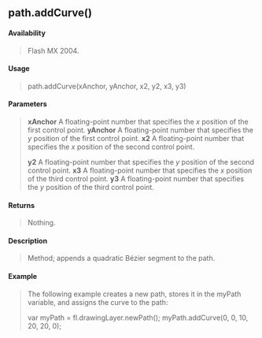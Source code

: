 ## path.addCurve()

#### Availability

> Flash MX 2004.

#### Usage

> path.addCurve(xAnchor, yAnchor, x2, y2, x3, y3)

#### Parameters

> **xAnchor** A floating-point number that specifies the *x* position of the first control point. **yAnchor** A floating-point number that specifies the *y* position of the first control point. **x2** A floating-point number that specifies the *x* position of the second control point.
>
> **y2** A floating-point number that specifies the *y* position of the second control point. **x3** A floating-point number that specifies the *x* position of the third control point. **y3** A floating-point number that specifies the *y* position of the third control point.

#### Returns

> Nothing.

#### Description

> Method; appends a quadratic Bézier segment to the path.

#### Example

> The following example creates a new path, stores it in the myPath variable, and assigns the curve to the path:
>
> var myPath = fl.drawingLayer.newPath(); myPath.addCurve(0, 0, 10, 20, 20, 0);
